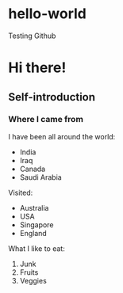 # hello-world
Testing Github
# Hi there! #

## Self-introduction ##

### Where I came from ###

I have been all around the world:

* India
* Iraq
* Canada
* Saudi Arabia

Visited:
* Australia
* USA
* Singapore
* England

What I like to eat:

1. Junk
2. Fruits
3. Veggies
